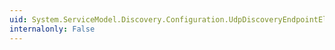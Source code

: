 ```yaml
---
uid: System.ServiceModel.Discovery.Configuration.UdpDiscoveryEndpointElement.MulticastAddress
internalonly: False
---
```

